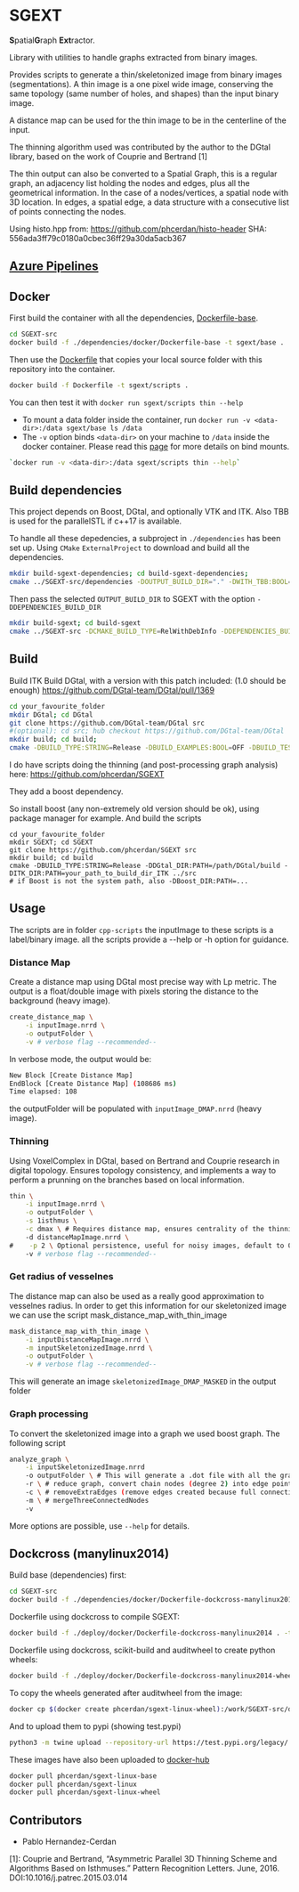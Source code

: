# SGEXT

**S**patial**G**raph **Ext**ractor.

Library with utilities to handle graphs extracted from binary images.

Provides scripts to generate a thin/skeletonized image from binary images (segmentations).
A thin image is a one pixel wide image, conserving the same topology (same number of holes, and shapes) than the input binary image.

A distance map can be used for the thin image to be in the centerline of the input.

The thinning algorithm used was contributed by the author to the DGtal library, based on the work of Couprie and Bertrand [1]

The thin output can also be converted to a Spatial Graph, this is a regular graph, an adjacency list holding the nodes and edges, plus all the geometrical information. In the case of a nodes/vertices, a spatial node with 3D location. In edges, a spatial edge, a data structure with a consecutive list of points connecting the nodes.

Using histo.hpp from: https://github.com/phcerdan/histo-header
SHA: 556ada3ff79c0180a0cbec36ff29a30da5acb367


## [Azure Pipelines](https://dev.azure.com/phcerdan/SGEXT)

## Docker
First build the container with all the dependencies, [Dockerfile-base](https://github.com/phcerdan/SGEXT/blob/master/Dockerfile-base).

```bash
cd SGEXT-src
docker build -f ./dependencies/docker/Dockerfile-base -t sgext/base .
```

Then use the [Dockerfile](https://github.com/phcerdan/SGEXT/blob/master/Dockerfile) that copies your local source folder with this repository into the container.

```bash
docker build -f Dockerfile -t sgext/scripts .
```

You can then test it with `docker run sgext/scripts thin --help`

- To mount a data folder inside the container, run `docker run -v <data-dir>:/data sgext/base ls /data`
- The `-v` option binds `<data-dir>` on your machine to `/data` inside the docker container. Please read this [page](https://docs.docker.com/storage/bind-mounts/) for more details on bind mounts.

```bash
`docker run -v <data-dir>:/data sgext/scripts thin --help`
```

## Build dependencies
This project depends on Boost, DGtal, and optionally VTK and ITK. Also TBB is used for the parallelSTL if c++17 is available.

To handle all these depedencies, a subproject in `./dependencies` has been set up. Using `CMake` `ExternalProject` to download and build
all the dependencies.

```bash
mkdir build-sgext-dependencies; cd build-sgext-dependencies;
cmake ../SGEXT-src/dependencies -DOUTPUT_BUILD_DIR="." -DWITH_TBB:BOOL=OFF -DNUM_CORES=12
```

Then pass the selected `OUTPUT_BUILD_DIR` to SGEXT with the option `-DDEPENDENCIES_BUILD_DIR`
```bash
mkdir build-sgext; cd build-sgext
cmake ../SGEXT-src -DCMAKE_BUILD_TYPE=RelWithDebInfo -DDEPENDENCIES_BUILD_DIR="../build-sgext-dependencies"
```


## Build
Build ITK
Build DGtal, with a version with this patch included: (1.0 should be enough)
https://github.com/DGtal-team/DGtal/pull/1369

```bash
cd your_favourite_folder
mkdir DGtal; cd DGtal
git clone https://github.com/DGtal-team/DGtal src
#(optional): cd src; hub checkout https://github.com/DGtal-team/DGtal
mkdir build; cd build;
cmake -DBUILD_TYPE:STRING=Release -DBUILD_EXAMPLES:BOOL=OFF -DBUILD_TESTING:BOOL=OFF -DWITH_ITK:BOOL=ON -DITK_DIR:PATH=your_path_to_build_dir_ITK ../src
```

I do have scripts doing the thinning (and post-processing graph analysis) here:
https://github.com/phcerdan/SGEXT

They add a boost dependency.

So install boost (any non-extremely old version should be ok), using package manager for example.
And build the scripts

```
cd your_favourite_folder
mkdir SGEXT; cd SGEXT
git clone https://github.com/phcerdan/SGEXT src
mkdir build; cd build
cmake -DBUILD_TYPE:STRING=Release -DDGtal_DIR:PATH=/path/DGtal/build -DITK_DIR:PATH=your_path_to_build_dir_ITK ../src
# if Boost is not the system path, also -DBoost_DIR:PATH=...
```


## Usage
The scripts are in folder `cpp-scripts`
the inputImage to these scripts is a label/binary image.
all the scripts provide a --help or -h option for guidance.

### Distance Map
Create a distance map using DGtal most precise way with Lp metric. The output is a float/double image with pixels storing the distance to the background (heavy image).
```bash
create_distance_map \
    -i inputImage.nrrd \
    -o outputFolder \
    -v # verbose flag --recommended--
```

In verbose mode, the output would be:
```bash
New Block [Create Distance Map]
EndBlock [Create Distance Map] (108686 ms)
Time elapsed: 108
```

the outputFolder will be populated with `inputImage_DMAP.nrrd` (heavy image).

### Thinning
Using VoxelComplex in DGtal, based on Bertrand and Couprie research in digital topology. Ensures topology consistency,
and implements a way to perform a prunning on the branches based on local information.
```bash
thin \
    -i inputImage.nrrd \
    -o outputFolder \
    -s 1isthmus \
    -c dmax \ # Requires distance map, ensures centrality of the thinning
    -d distanceMapImage.nrrd \
#    -p 2 \ Optional persistence, useful for noisy images, default to 0.
    -v # verbose flag --recommended--
```

### Get radius of vesselnes
The distance map can also be used as a really good approximation to vesselnes radius. In order to get this information
for our skeletonized image we can use the script mask_distance_map_with_thin_image

```bash
mask_distance_map_with_thin_image \
    -i inputDistanceMapImage.nrrd \
    -m inputSkeletonizedImage.nrrd \
    -o outputFolder \
    -v # verbose flag --recommended--
```

This will generate an image `skeletonizedImage_DMAP_MASKED` in the output folder

### Graph processing
To convert the skeletonized image into a graph we used boost graph. The following script

```bash
analyze_graph \
    -i inputSkeletonizedImage.nrrd
    -o outputFolder \ # This will generate a .dot file with all the graph information
    -r \ # reduce graph, convert chain nodes (degree 2) into edge points.
    -c \ # removeExtraEdges (remove edges created because full connectivity)
    -m \ # mergeThreeConnectedNodes
    -v
```
More options are possible, use `--help` for details.

## Dockcross (manylinux2014)

Build base (dependencies) first:
```bash
cd SGEXT-src
docker build -f ./dependencies/docker/Dockerfile-dockcross-manylinux2014-base . -t phcerdan/sgext-linux-base
```
Dockerfile using dockcross to compile SGEXT:
```bash
docker build -f ./deploy/docker/Dockerfile-dockcross-manylinux2014 . -t phcerdan/sgext-linux-base
```

Dockerfile using dockcross, scikit-build and auditwheel to create python wheels:

```bash
docker build -f ./deploy/docker/Dockerfile-dockcross-manylinux2014-wheel . -t phcerdan/sgext-linux-wheel
```

To copy the wheels generated after auditwheel from the image:
```bash
docker cp $(docker create phcerdan/sgext-linux-wheel):/work/SGEXT-src/deploy/wheelhouse/ /tmp
```

And to upload them to pypi (showing test.pypi)
```bash
python3 -m twine upload --repository-url https://test.pypi.org/legacy/ /tmp/wheelhouse/* --verbose
```


These images have also been uploaded to [docker-hub](https://hub.docker.com/repository/docker/phcerdan/sgext-linux-base)
```bash
docker pull phcerdan/sgext-linux-base
docker pull phcerdan/sgext-linux
docker pull phcerdan/sgext-linux-wheel
```


## Contributors

- Pablo Hernandez-Cerdan

[1]: Couprie and Bertrand, “Asymmetric Parallel 3D Thinning Scheme and Algorithms Based on Isthmuses.” Pattern Recognition Letters. June,  2016. DOI:10.1016/j.patrec.2015.03.014
